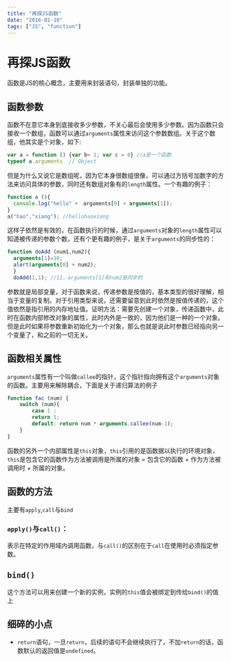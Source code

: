 ```yaml
---
title: "再探JS函数"
date: "2016-01-10"
tags: ["JS", "function"]
---
```


# 再探JS函数

函数是JS的核心概念，主要用来封装语句，封装单独的功能。

## 函数参数

函数不在意它本身到底接收多少参数，不关心最后会使用多少参数。因为函数只会接收一个数组，函数可以通过`arguments`属性来访问这个参数数组。关于这个数组，他其实是个对象，如下:

```js
var a = function () {var b= 1; var c = 0} //a是一个函数
typeof a.arguments  // Object
```

但是为什么又说它是数组呢，因为它本身很数组很像，可以通过方括号加数字的方法来访问具体的参数，同时还有数组对象有的`length`属性。一个有趣的例子：

```js
function a (){
  console.log("hello" +　arguments[0] + arguments[1]);
}
a("hao","xiang"); //hellohaoxiang
```

这样子依然是有效的，在函数执行的时候，通过`arguments`对象的`length`属性可以知道被传递的参数个数，还有个更有趣的例子，是关于`arguments`的同步性的：

```js
function doAdd (num1,num2){
  arguments[1]=10;
  alert(arguments[0] + num2);
  }
  doAdd(1,1); //11，arguments[1]和num2是同步的
```

参数就是局部变量，对于函数来说，传递参数是按值的，基本类型的很好理解，相当于变量的复制。对于引用类型来说，还需要留意到此时依然是按值传递的，这个值依然是指引用的内存地址值。证明方法：需要先创建一个对象，传递函数中，此时在函数内部修改对象的属性，此时内外是一致的，因为他们是一种的一个对象。但是此时如果将参数重新初始化为一个对象，那么也就是说此时参数已经指向另一个变量了，和之前的一切无关。

## 函数相关属性

`arguments`属性有一个叫做`callee`的指针，这个指针指向拥有这个`arguments`对象的函数。主要用来解除耦合，下面是关于递归算法的例子

```js
function fac (num) {
    switch (num){
        case 1 :
        return 1;
        default: return num * arguments.callee(num-1);
    }
}
```

函数的另外一个内部属性是`this`对象，`this`引用的是函数据以执行的环境对象，`this`是包含它的函数作为方法被调用是所属的对象 = 包含它的函数 + 作为方法被调用时 + 所属的对象。

## 函数的方法

主要有`apply`,`call`与`bind`

### `apply()`与`call()`：

表示在特定的作用域内调用函数，与`call()`的区别在于`call`在使用时必须指定参数。

## `bind()`

这个方法可以用来创建一个新的实例，实例的`this`值会被绑定到传给`bind()`的值上

## 细碎的小点

- `return`语句，一旦`return`，后续的语句不会继续执行了，不加`return`的话，函数默认的返回值是`undefined`。